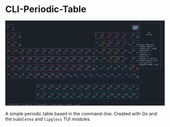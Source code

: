 # CLI-Periodic-Table

![CLI Periodic Table](./images/CLI_Periodic_Table.png)

A simple periodic table based in the command-line. Created with Go and the `bubbletea` and `lipgloss` TUI modules.
